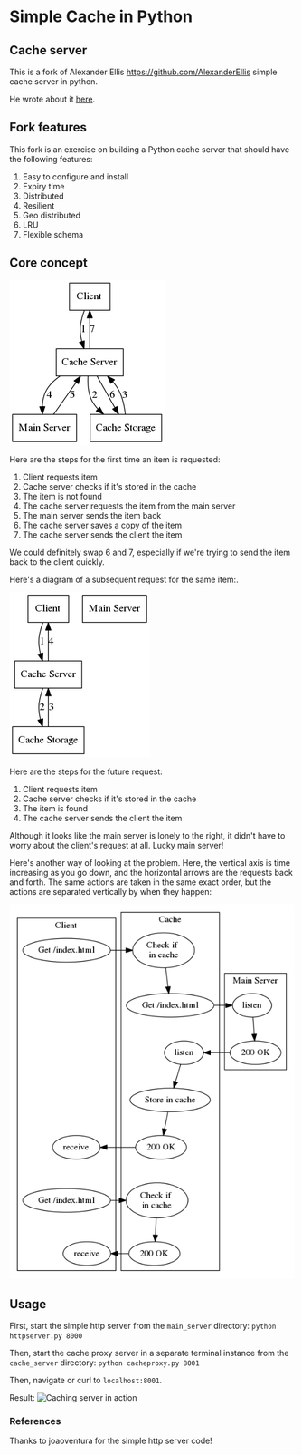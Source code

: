 # Simple Cache in Python

## Cache server

This is a fork of Alexander Ellis https://github.com/AlexanderEllis simple cache server in python. 

He wrote about it [here](https://alexanderellis.github.io/blog/posts/simple-cache-server-in-python/).

## Fork features

This fork is an exercise on building a Python cache server that should have the following features:
1. Easy to configure and install
1. Expiry time
1. Distributed
1. Resilient
1. Geo distributed
1. LRU
1. Flexible schema

## Core concept

![Fetching item from cache server, who fetches from main server](media/core-concept.png)

Here are the steps for the first time an item is requested:

1. Client requests item
2. Cache server checks if it's stored in the cache
3. The item is not found
4. The cache server requests the item from the main server
5. The main server sends the item back
6. The cache server saves a copy of the item
7. The cache server sends the client the item

We could definitely swap 6 and 7, especially if we're trying to send the item back to the client quickly.

Here's a diagram of a subsequent request for the same item:.

![Fetching item from cache server, who has it locally](media/from-cache.png)

Here are the steps for the future request:

1. Client requests item
2. Cache server checks if it's stored in the cache
3. The item is found
4. The cache server sends the client the item

Although it looks like the main server is lonely to the right, it didn't have to worry about the client's request at all.  Lucky main server!

Here's another way of looking at the problem.  Here, the vertical axis is time increasing as you go down, and the horizontal arrows are the requests back and forth.  The same actions are taken in the same exact order, but the actions are separated vertically by when they happen:

![Fetching item from cache server, timeline](media/over-time.png)

## Usage

First, start the simple http server from the `main_server` directory:
`python httpserver.py 8000`

Then, start the cache proxy server in a separate terminal instance from the `cache_server` directory:
`python cacheproxy.py 8001`

Then, navigate or curl to `localhost:8001`.

Result:
![Caching server in action](media/in-action.gif)


### References
Thanks to joaoventura for the simple http server code!

